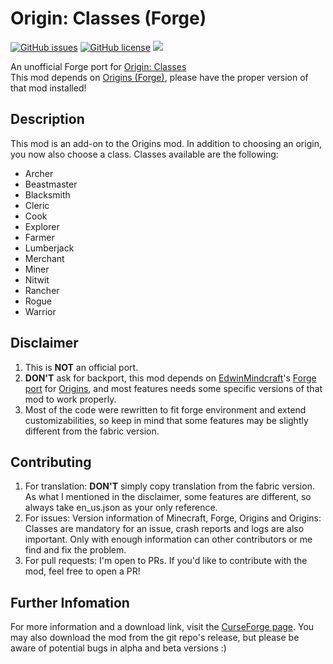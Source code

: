 # Origin: Classes (Forge)
[![GitHub issues](https://img.shields.io/github/issues/LimonBlaze/origins-classes-forge?style=flat-square)](https://github.com/Frinn38/Custom-Machinery/issues)
[![GitHub license](https://img.shields.io/github/license/LimonBlaze/origins-classes-forge?color=0690ff&style=flat-square)]([MIT](https://github.com/LimonBlaze/origins-classes-forge/blob/1.19.x/LICENSE))
[![](http://cf.way2muchnoise.eu/610127.svg?badge_style=flat)](https://www.curseforge.com/minecraft/mc-mods/origins-classes-forge)

An unofficial Forge port for [Origin: Classes](https://github.com/apace100/origins-classes)<br>
This mod depends on [Origins (Forge)](https://github.com/EdwinMindcraft/origins-forge), please have the proper version of that mod installed!

## Description
This mod is an add-on to the Origins mod. In addition to choosing an origin, you now also choose a class.
Classes available are the following:

* Archer
* Beastmaster
* Blacksmith
* Cleric
* Cook
* Explorer
* Farmer
* Lumberjack
* Merchant
* Miner
* Nitwit
* Rancher
* Rogue
* Warrior

## Disclaimer
1. This is **NOT** an official port.
2. **DON'T** ask for backport, this mod depends on [EdwinMindcraft](https://github.com/EdwinMindcraft)'s [Forge port](https://github.com/EdwinMindcraft/origins-forge) for [Origins](https://github.com/apace100/origins-fabric), and most features needs some specific versions of that mod to work properly.
3. Most of the code were rewritten to fit forge environment and extend customizabilities, so keep in mind that some features may be slightly different from the fabric version.

## Contributing
1. For translation: **DON'T** simply copy translation from the fabric version. As what I mentioned in the disclaimer, some features are different, so always take en_us.json as your only reference.
2. For issues: Version information of Minecraft, Forge, Origins and Origins: Classes are mandatory for an issue, crash reports and logs are also important. Only with enough information can other contributors or me find and fix the problem.
3. For pull requests: I'm open to PRs. If you'd like to contribute with the mod, feel free to open a PR!

## Further Infomation
For more information and a download link, visit the [CurseForge page](https://www.curseforge.com/minecraft/mc-mods/origins-classes-forge).
You may also download the mod from the git repo's release, but please be aware of potential bugs in alpha and beta versions :)
